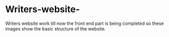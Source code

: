 # Writers-website-
Writers website work 
till now the front end part is being completed so these images show the basic structure of the website.
